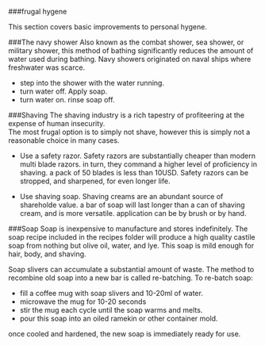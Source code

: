 ###frugal hygene

This section covers basic improvements to personal hygene.

###The navy shower
Also known as the combat shower,  sea shower, or military shower, this method of bathing 
significantly reduces the amount of water used during bathing.  Navy showers originated on 
naval ships where freshwater was scarce.  
- step into the shower with the water running.
- turn water off.  Apply soap.
- turn water on. rinse soap off.

###Shaving
The shaving industry is a rich tapestry of profiteering at the expense of human insecurity.  
The most frugal option is to simply not shave, however this is simply not a reasonable choice in many 
cases.

- Use a safety razor.
    Safety razors are substantially cheaper than modern multi blade razors.  in turn, they command a higher level
	of proficiency in shaving.  a pack of 50 blades is less than 10USD. Safety razors can be stropped, and sharpened, 
	for even longer life.

- Use shaving soap.
	Shaving creams are an abundant source of shareholde value.  a bar of soap will last longer than a can of shaving cream,
	and is more versatile.  application can be by brush or by hand.

###Soap
Soap is inexpensive to manufacture and stores indefinitely.  The soap recipe included in the recipes folder will produce
a high quality castile soap from nothing but olive oil, water, and lye.  This soap is mild enough for hair, body, and shaving.

Soap slivers can accumulate a substantial amount of waste.  The method to recombine old soap into a new bar is called re-batching.
To re-batch soap:
- fill a coffee mug with soap slivers and 10-20ml of water.
- microwave the mug for 10-20 seconds
- stir the mug each cycle until the soap warms and melts.
- pour this soap into an oiled ramekin or other container mold.

once cooled and hardened, the new soap is immediately ready for use.

